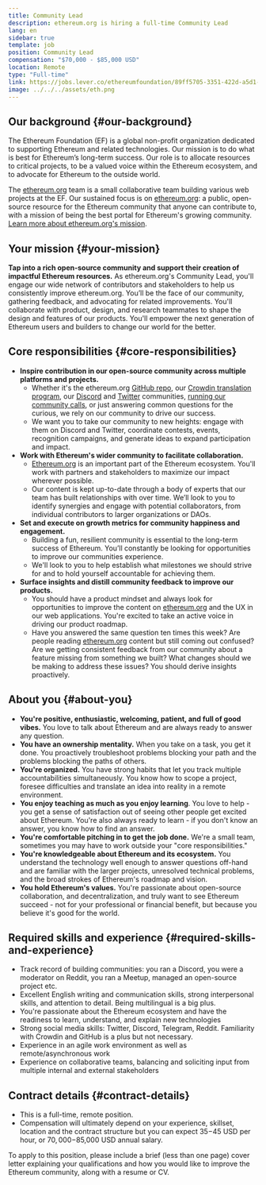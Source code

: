 ```yaml
---
title: Community Lead
description: ethereum.org is hiring a full-time Community Lead
lang: en
sidebar: true
template: job
position: Community Lead
compensation: "$70,000 - $85,000 USD"
location: Remote
type: "Full-time"
link: https://jobs.lever.co/ethereumfoundation/89ff5705-3351-422d-a5d1-b0805e95edec
image: ../../../assets/eth.png
---
```


## Our background {#our-background}

The Ethereum Foundation (EF) is a global non-profit organization dedicated to supporting Ethereum and related technologies. Our mission is to do what is best for Ethereum’s long-term success. Our role is to allocate resources to critical projects, to be a valued voice within the Ethereum ecosystem, and to advocate for Ethereum to the outside world.

The [ethereum.org](/) team is a small collaborative team building various web projects at the EF. Our sustained focus is on [ethereum.org](/): a public, open-source resource for the Ethereum community that anyone can contribute to, with a mission of being the best portal for Ethereum's growing community. [Learn more about ethereum.org's mission](https://ethereum.org/en/about/#mission).

## Your mission {#your-mission}

**Tap into a rich open-source community and support their creation of impactful Ethereum resources.** As ethereum.org's Community Lead, you'll engage our wide network of contributors and stakeholders to help us consistently improve ethereum.org. You’ll be the face of our community, gathering feedback, and advocating for related improvements. You'll collaborate with product, design, and research teammates to shape the design and features of our products. You'll empower the next generation of Ethereum users and builders to change our world for the better.

## Core responsibilities {#core-responsibilities}

- **Inspire contribution in our open-source community across multiple platforms and projects.**
  - Whether it's the ethereum.org [GitHub repo](https://github.com/ethereum/ethereum-org-website), our [Crowdin translation program](https://crowdin.com/project/ethereumfoundation), our [Discord](https://ethereum.org/discord/) and [Twitter](https://twitter.com/ethdotorg) communities, [running our community calls](https://www.youtube.com/watch?v=AI0p4e0dMuU&list=PLaM7G4Llrb7xy0mlM4uOtm4hAbtByFGTM&index=2), or just answering common questions for the curious, we rely on our community to drive our success.
  - We want you to take our community to new heights: engage with them on Discord and Twitter, coordinate contests, events, recognition campaigns, and generate ideas to expand participation and impact.
- **Work with Ethereum's wider community to facilitate collaboration.**
  - [Ethereum.org](/) is an important part of the Ethereum ecosystem. You'll work with partners and stakeholders to maximize our impact wherever possible.
  - Our content is kept up-to-date through a body of experts that our team has built relationships with over time. We’ll look to you to identify synergies and engage with potential collaborators, from individual contributors to larger organizations or DAOs.
- **Set and execute on growth metrics for community happiness and engagement.**
  - Building a fun, resilient community is essential to the long-term success of Ethereum. You’ll constantly be looking for opportunities to improve our communities experience.
  - We'll look to you to help establish what milestones we should strive for and to hold yourself accountable for achieving them.
- **Surface insights and distill community feedback to improve our products.**
  - You should have a product mindset and always look for opportunities to improve the content on [ethereum.org](/) and the UX in our web applications. You're excited to take an active voice in driving our product roadmap.
  - Have you answered the same question ten times this week? Are people reading [ethereum.org](/) content but still coming out confused? Are we getting consistent feedback from our community about a feature missing from something we built? What changes should we be making to address these issues? You should derive insights proactively.

## About you {#about-you}

- **You're positive, enthusiastic, welcoming, patient, and full of good vibes.** You love to talk about Ethereum and are always ready to answer any question.
- **You have an ownership mentality.** When you take on a task, you get it done. You proactively troubleshoot problems blocking your path and the problems blocking the paths of others.
- **You're organized.** You have strong habits that let you track multiple accountabilities simultaneously. You know how to scope a project, foresee difficulties and translate an idea into reality in a remote environment.
- **You enjoy teaching as much as you enjoy learning**. You love to help - you get a sense of satisfaction out of seeing other people get excited about Ethereum. You're also always ready to learn - if you don't know an answer, you know how to find an answer.
- **You're comfortable pitching in to get the job done.** We're a small team, sometimes you may have to work outside your "core responsibilities."
- **You're knowledgeable about Ethereum and its ecosystem.** You understand the technology well enough to answer questions off-hand and are familiar with the larger projects, unresolved technical problems, and the broad strokes of Ethereum's roadmap and vision.
- **You hold Ethereum's values.** You're passionate about open-source collaboration, and decentralization, and truly want to see Ethereum succeed - not for your professional or financial benefit, but because you believe it's good for the world.

## Required skills and experience {#required-skills-and-experience}

- Track record of building communities: you ran a Discord, you were a moderator on Reddit, you ran a Meetup, managed an open-source project etc.
- Excellent English writing and communication skills, strong interpersonal skills, and attention to detail. Being multilingual is a big plus.
- You're passionate about the Ethereum ecosystem and have the readiness to learn, understand, and explain new technologies
- Strong social media skills: Twitter, Discord, Telegram, Reddit. Familiarity with Crowdin and GitHub is a plus but not necessary.
- Experience in an agile work environment as well as remote/asynchronous work
- Experience on collaborative teams, balancing and soliciting input from multiple internal and external stakeholders

## Contract details {#contract-details}

- This is a full-time, remote position.
- Compensation will ultimately depend on your experience, skillset, location and the contract structure but you can expect $35-$45 USD per hour, or $70,000-$85,000 USD annual salary.

To apply to this position, please include a brief (less than one page) cover letter explaining your qualifications and how you would like to improve the Ethereum community, along with a resume or CV.
